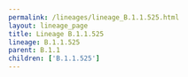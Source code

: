 ```yaml
---
permalink: /lineages/lineage_B.1.1.525.html
layout: lineage_page
title: Lineage B.1.1.525
lineage: B.1.1.525
parent: B.1.1
children: ['B.1.1.525']
---
```

